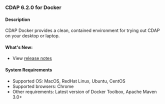 ### CDAP 6.2.0 for Docker

#### Description

CDAP Docker provides a clean, contained environment for trying out CDAP on your desktop or laptop.

####  What's New:

* View [release notes](https://docs.cdap.io/cdap/6.2.0/en/reference-manual/release-notes.html#release-6-2-0)

#### System Requirements

* Supported OS: MacOS, RedHat Linux, Ubuntu, CentOS
* Supported browsers: Chrome
* Other requirements: Latest version of Docker Toolbox, Apache Maven 3.0+
